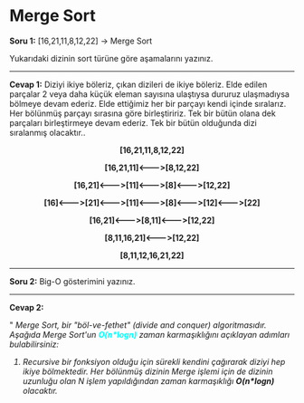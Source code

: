 # Merge Sort

<b>Soru 1:</b> [16,21,11,8,12,22] -> Merge Sort

Yukarıdaki dizinin sort türüne göre aşamalarını yazınız.

---
<b>Cevap 1:</b>  Diziyi ikiye böleriz, çıkan dizileri de ikiye böleriz. Elde edilen parçalar 2 veya daha küçük eleman sayısına ulaştıysa dururuz ulaşmadıysa bölmeye devam ederiz. Elde ettiğimiz her bir parçayı kendi içinde sıralarız. Her bölünmüş parçayı sırasına göre birleştiririz. Tek bir bütün olana dek parçaları birleştirmeye devam ederiz. Tek bir bütün olduğunda dizi sıralanmış olacaktır..

<div style="text-align:center; font-weight:bold;"><p>[16,21,11,8,12,22]</p>
<p>[16,21,11]<--->[8,12,22]</p>
<p>[16,21]<--->[11]<--->[8]<--->[12,22]</p>
<p>[16]<--->[21]<--->[11]<--->[8]<--->[12]<--->[22]</p>
<p>[16,21]<--->[8,11]<--->[12,22]</p>
<p>[8,11,16,21]<--->[12,22]</p>
<p>[8,11,12,16,21,22]</p>
</div>

---
<b>Soru 2:</b> Big-O gösterimini yazınız.

---
<b>Cevap 2:</b>

"<em> Merge Sort, bir "böl-ve-fethet" (divide and conquer) algoritmasıdır. Aşağıda Merge Sort'un <span style="font-weight:bold; color:aqua">O(n*logn)</span> zaman karmaşıklığını açıklayan adımları bulabilirsiniz:

1.  Recursive bir fonksiyon olduğu için sürekli kendini çağırarak diziyi hep ikiye bölmektedir. Her bölünmüş  dizinin Merge işlemi için de dizinin uzunluğu olan N işlem yapıldığından zaman karmaşıklığı <b> O(n*logn) </b> olacaktır.

